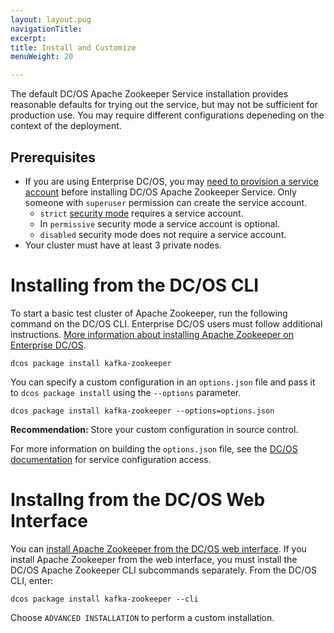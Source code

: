```yaml
---
layout: layout.pug
navigationTitle: 
excerpt:
title: Install and Customize
menuWeight: 20

---
```


The default DC/OS Apache Zookeeper Service installation provides reasonable defaults for trying out the service, but may not be sufficient for production use. You may require different configurations depeneding on the context of the deployment.

## Prerequisites

- If you are using Enterprise DC/OS, you may [need to provision a service account](https://docs.mesosphere.com/latest/security/service-auth/custom-service-auth/) before installing DC/OS Apache Zookeeper Service. Only someone with `superuser` permission can create the service account.
  - `strict` [security mode](https://docs.mesosphere.com/1.12/installing/production/advanced-configuration/configuration-reference/#security) requires a service account.
  - In `permissive` security mode a service account is optional.
  - `disabled` security mode does not require a service account.
- Your cluster must have at least 3 private nodes.

# Installing from the DC/OS CLI

To start a basic test cluster of Apache Zookeeper, run the following command on the DC/OS CLI. Enterprise DC/OS users must follow additional instructions. [More information about installing Apache Zookeeper on Enterprise DC/OS](https://docs.mesosphere.com/latest/security/service-auth/custom-service-auth/).

```shell
dcos package install kafka-zookeeper 
```

You can specify a custom configuration in an `options.json` file and pass it to `dcos package install` using the `--options` parameter.

```shell
dcos package install kafka-zookeeper --options=options.json
```

**Recommendation:** Store your custom configuration in source control.

For more information on building the `options.json` file, see the [DC/OS documentation](https://docs.mesosphere.com/latest/usage/managing-services/config-universe-service/) for service configuration access.

# Installng from the DC/OS Web Interface

You can [install Apache Zookeeper from the DC/OS web interface](https://docs.mesosphere.com/latest/usage/managing-services/install/). If you install Apache Zookeeper from the web interface, you must install the DC/OS Apache Zookeeper CLI subcommands separately. From the DC/OS CLI, enter:

```shell
dcos package install kafka-zookeeper --cli
```

Choose `ADVANCED INSTALLATION` to perform a custom installation.